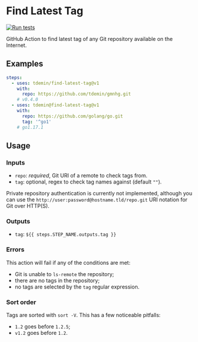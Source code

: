 # Find Latest Tag

[![Run tests](https://github.com/tdemin/find-latest-tag/actions/workflows/test.yml/badge.svg)](https://github.com/tdemin/find-latest-tag/actions/workflows/test.yml)

GitHub Action to find latest tag of any Git repository available on the
Internet.

## Examples

```yml
steps:
  - uses: tdemin/find-latest-tag@v1
    with:
      repo: https://github.com/tdemin/gmnhg.git
    # v0.4.0
  - uses: tdemin@find-latest-tag@v1
    with:
      repo: https://github.com/golang/go.git
      tag: '^go1'
    # go1.17.1
```

## Usage

### Inputs

* `repo`: *required*, Git URI of a remote to check tags from.
* `tag`: optional, regex to check tag names against (default `""`).

Private repository authentication is currently not implemented, although you can
use the `http://user:password@hostname.tld/repo.git` URI notation for Git over
HTTP(S).

### Outputs

* `tag`: `${{ steps.STEP_NAME.outputs.tag }}`

### Errors

This action will fail if any of the conditions are met:

* Git is unable to `ls-remote` the repository;
* there are no tags in the repository;
* no tags are selected by the `tag` regular expression.

### Sort order

Tags are sorted with `sort -V`. This has a few noticeable pitfalls:

* `1.2` goes before `1.2.5`;
* `v1.2` goes before `1.2`.
